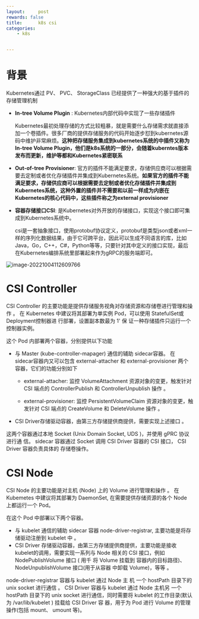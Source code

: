 ```yaml
---
layout:     post
rewards: false
title:      k8s csi
categories:
    - k8s


---
```


# 背景

Kubernetes通过 PV、 PVC、 StorageClass 已经提供了一种强大的基于插件的存储管理机制

- **In-tree Volume Plugin** : Kubernetes内部代码中实现了一些存储插件

  Kubernetes最初处理存储的方式比较粗暴，就是需要什么存储需求就直接添加一个卷插件。很多厂商的提供存储服务的代码开始逐步怼到kubernetes源码中维护非常麻烦。**这种把存储服务集成到kubernetes系统的中插件又称为In-tree Volume Plugin，他们是k8s系统的一部分，会随着kuberntes版本发布而更新，维护等都和Kubernetes紧密联系**

- **Out-of-tree Provisioner**: 官方的插件不能满足要求，存储供应商可以根据需要去定制或者优化存储插件并集成到Kubernetes系统。**如果官方的插件不能满足要求，存储供应商可以根据需要去定制或者优化存储插件并集成到Kubernetes系统，这种外置的插件并不需要和以前一样成为内嵌在Kubernetes的核心代码中，这些插件称之为external provisioner**

- **容器存储接口CSI**: 是Kubernetes对外开放的存储接口，实现这个接口即可集成到Kubernetes系统中。

  csi是一套抽象接口，使用protobuf协议定义，protobuf是类型json或者xml一样的序列化数据结果，由于它可跨平台，因此可以生成不同语言的库，比如Java，Go，C++，C#，Python等等，只要针对其中定义的接口实现，最后在Kubernetes编排系统里部署起来作为gRPC的服务端即可。

![image-20221004112609766](https://tva1.sinaimg.cn/large/006y8mN6gy1h6t3eze398j31es0u0dle.jpg)

# CSI Controller

CSI Controller 的主要功能是提供存储服务视角对存储资源和存储卷进行管理和操作 。 在 Kubernetes 中建议将其部署为单实例 Pod，可以使用 StatefuISet或 Deployment控制器进 行部署，设置副本数最为 1' 保 证一种存储插件只运行一个控制器实例。

这个 Pod 内部署两个容器，分别提供以下功能

- 与 Master (kube-controller-mapager) 通信的辅助 sidecar容器。 在 sidecar容器内又可以包含 external-attacher 和 external-provisioner 两个容器，它们的功能分别如下

  - external-attacher: 监控 VolumeAttachment 资源对象的变更，触发针对 CSI 端点的 ControllerPublish 和 ControllerUnpublish 操作 。

  - external-provisioner: 监控 PersistentVolumeClaim 资源对象的变更，触发针对 CSI 端点的 CreateVolume 和 DeleteVolume 操作 。

- CSI Driver存储驱动容器，由第三方存储提供商提供，需要实现上述接口 。

这两个容器通过本地 Socket (Unix Domain Socket, UDS )，并使用 gPRC 协议进行通 信。 sidecar 容器通过 Socket 调用 CSI Driver 容器的 CSI 接口， CSI Driver 容器负责具体的 存储卷操作。

# CSI Node

CSI Node 的主要功能是对主机 (Node) 上的 Volume 进行管理和操作 。 在 Kubemetes 中建议将其部署为 DaemonSet, 在需要提供存储资源的各个 Node 上都运行一个 Pod。

在这个 Pod 中部署以下两个容器。

- 与 kubelet 通信的辅助 sidecar 容器 node-driver-registrar, 主要功能是将存储驱动注册到 kubelet 中 。
- CSI Driver 存储驱动容器，由第三方存储提供商提供，主要功能是接收 kubelet的调用，需要实现一系列与 Node 相关的 CSI 接口，例如 NodePublishVolume 接口 ( 用千 将 Volume 挂载到 容器内的目标路径)、 NodeUnpublishVolume 接口(用于从容器 中卸载 Volume)，等等 。

node-driver-registrar 容器与 kubelet 通过 Node 主 机 一个 hostPath 目录下的 unix socket 进行通信 。 CSI Driver 容器与 kubelet 通过 Node 主机另 一个 hostPath 目录下的 unix socket 进行通信，同时需要将 kubelet 的工作目录(默认为 /var/lib/kubelet ) 挂载给 CSI Driver 容 器，用于为 Pod 进行 Volume 的管理操作(包括 mount、 umount 等)。
